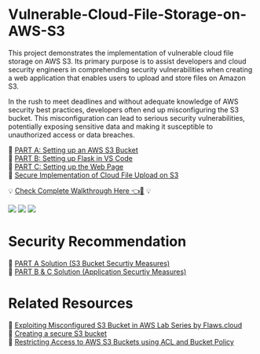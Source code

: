 # Vulnerable-Cloud-File-Storage-on-AWS-S3
This project demonstrates the implementation of vulnerable cloud file storage on AWS S3. Its primary purpose is to assist developers and cloud security engineers in comprehending security vulnerabilities when creating a web application that enables users to upload and store files on Amazon S3.


In the rush to meet deadlines and without adequate knowledge of AWS security best practices, developers often end up misconfiguring the S3 bucket. This misconfiguration can lead to serious security vulnerabilities, potentially exposing sensitive data and making it susceptible to unauthorized access or data breaches.

🚀 <a href="https://goodycyb.hashnode.dev/vulnerable-cloud-file-storage-on-aws-s3#heading-part-a-setting-up-an-aws-s3-bucket">PART A: Setting up an AWS S3 Bucket</a> <br/>
🚀 <a href="https://goodycyb.hashnode.dev/vulnerable-cloud-file-storage-on-aws-s3#heading-part-b-setting-up-flask-in-vs-code">PART B: Setting up Flask in VS Code</a> <br/>
🚀 <a href="https://goodycyb.hashnode.dev/vulnerable-cloud-file-storage-on-aws-s3#heading-part-c-setting-up-the-web-page">PART C: Setting up the Web Page</a> <br/>
🚀 <a href="https://goodycyb.hashnode.dev/vulnerable-cloud-file-storage-on-aws-s3#heading-secure-implementation-of-cloud-file-upload-on-s3
">Secure Implementation of Cloud File Upload on S3</a> <br/>

💡 <a href="https://goodycyb.hashnode.dev/vulnerable-cloud-file-storage-on-aws-s3">Check Complete Walkthrough Here 👈🔻</a> 💡


<img src="https://cdn.hashnode.com/res/hashnode/image/upload/v1690357434274/b8deb7ff-d6a0-423f-af99-ccb154617940.png?auto=compress,format&format=webp">

<img src="https://cdn.hashnode.com/res/hashnode/image/upload/v1690357509855/cca232c0-3bca-4320-bee9-f1439264112f.png?auto=compress,format&format=webp">

<img src="https://cdn.hashnode.com/res/hashnode/image/upload/v1690357563260/5f5a240f-feab-4132-8532-cf92c303d40b.png?auto=compress,format&format=webp">

# Security Recommendation
📍 <a href="https://goodycyb.hashnode.dev/vulnerable-cloud-file-storage-on-aws-s3?t=1690371507852#heading-part-a-solution-s3-bucket-exposure"> PART A Solution (S3 Bucket Securtiy Measures) </a> <br/>
📍 <a href="https://goodycyb.hashnode.dev/vulnerable-cloud-file-storage-on-aws-s3#heading-part-b-andamp-c-solution-application-security"> PART B & C Solution (Application Securtiy Measures)</a>

# Related Resources
📍 <a href="https://goodycyb.hashnode.dev/flaws-cloud-challenges">Exploiting Misconfigured S3 Bucket in AWS Lab Series by Flaws.cloud</a>
<br/> 
📍 <a href="https://goodycyb.hashnode.dev/cehv12-cloud-penetration-testing-on-aws-s3-buckets-part-i#heading-creating-a-secure-s3-bucket">Creating a secure S3 bucket</a> <br/>
📍 <a href="https://goodycyb.hashnode.dev/restricting-access-to-aws-s3-buckets-using-acl-and-bucket-policy">Restricting Access to AWS S3 Buckets using ACL and Bucket Policy </a> <br/>

